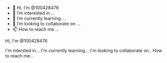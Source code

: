 - 👋 Hi, I’m @100428476
- 👀 I’m interested in ...
- 🌱 I’m currently learning ...
- 💞️ I’m looking to collaborate on ...
- 📫 How to reach me ...

<!---
100428476/100428476 is a ✨ special ✨ repository because its `README.md` (this file) appears on your GitHub profile.
You can click the Preview link to take a look at your changes.
--->Hi, I'm @100428476
I'm intersted in...
I'm currently learning...
I'm looking to collaborate on..
How to reach me...

